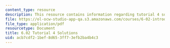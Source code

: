 ```yaml
---
content_type: resource
description: This resource contains information regarding tutorial 4 solutions.
file: https://ol-ocw-studio-app-qa.s3.amazonaws.com/courses/6-02-introduction-to-eecs-ii-digital-communication-systems-fall-2012/acb7cdf21bef8d653ff73efb2ba4b4c3_MIT6_02F12_tutor04_sol.pdf
file_type: application/pdf
resourcetype: Document
title: 6.02 Tutorial 4 Solutions
uid: acb7cdf2-1bef-8d65-3ff7-3efb2ba4b4c3
---
```

